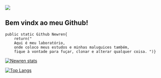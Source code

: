 <img src="https://i.giphy.com/media/VbnUQpnihPSIgIXuZv/giphy.webp"/>


## Bem vindx ao meu Github!



```	
public static Github Newren{
	return("
	Aqui é meu laboratório, 
	onde coloco meus estudos e minhas maluquices também, 
	fique à vontade para fuçar, clonar e alterar qualquer coisa. ")}
```



[![Newren stats](https://github-readme-stats.vercel.app/api?username=nwrn)](https://github.com/nwrn/)

[![Top Langs](https://github-readme-stats.vercel.app/api/top-langs/?username=nwrn)](https://github.com/nwrn/)
